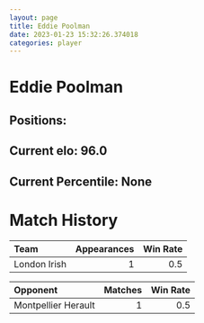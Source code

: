 ```yaml
---  
layout: page  
title: Eddie Poolman  
date: 2023-01-23 15:32:26.374018  
categories: player  
---
```

# Eddie Poolman

## Positions: 

## Current elo: 96.0

## Current Percentile: None

# Match History


| Team         |   Appearances |   Win Rate |
|:-------------|--------------:|-----------:|
| London Irish |             1 |        0.5 |

| Opponent            |   Matches |   Win Rate |
|:--------------------|----------:|-----------:|
| Montpellier Herault |         1 |        0.5 |